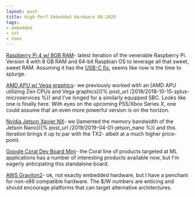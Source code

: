 ```yaml
---
layout: post
title: High-Perf Embedded Hardware 06-2020
tags:
- embedded
- iot
- news
---
```


[Raspberry Pi 4 w/ 8GB RAM](https://www.raspberrypi.org/blog/8gb-raspberry-pi-4-on-sale-now-at-75/)- latest iteration of the venerable Raspberry Pi.  Version 4 with 8 GB RAM and 64-bit Raspbian OS to leverage all that sweet, sweet RAM.  Assuming it has the [USB-C fix](https://arstechnica.com/gadgets/2019/07/raspberry-pi-4-uses-incorrect-usb-c-design-wont-work-with-some-chargers/), seems like now is the time to splurge.

[AMD APU w/ Vega graphics](https://www.tomshardware.com/news/axiomtek-capa13r-amd-ryzen-radeon-vega-raspberry-pi)- we previously worked with an [AMD APU utilizing Zen CPUs and Vega graphics]({% post_url /2018/2018-10-15-zplus-microservices %}) and I've longed for a similarly equipped SBC.  Looks like one is finally here.  With eyes on the upcoming PS5/Xbox Series X, one could assume that an even more powerful version is on the horizon.

[Nvidia Jetson Xavier NX](https://www.anandtech.com/show/15799/nvidia-announces-jetson-xavier-nx-developer-kit-for-399)- we [lamented the memory bandwidth of the Jetson Nano]({% post_url /2019/2019-04-01-jetson_nano %}) and this iteration brings it up to par with the TX2- albeit at a much higher price-point.

[Google Coral Dev Board Mini](https://coral.ai/products/dev-board-mini)- the Coral line of products targeted at ML applications has a number of interesting products available now, but I'm eagerly anticipating this standalone board.

[AWS Graviton2](https://www.anandtech.com/show/15578/cloud-clash-amazon-graviton2-arm-against-intel-and-amd)- ok, not exactly embedded hardware, but I have a penchant for non-x86 compatible hardware. The $/W numbers are enticing and should encourage platforms that can target alternative architectures.
